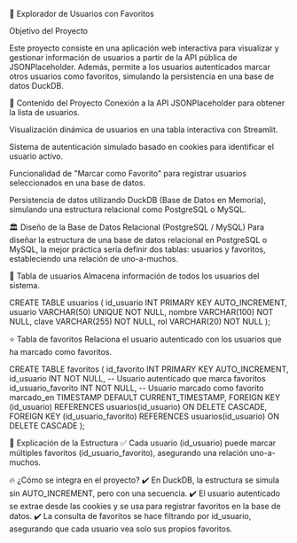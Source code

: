📌 Explorador de Usuarios con Favoritos

Objetivo del Proyecto

Este proyecto consiste en una aplicación web interactiva para visualizar y gestionar información de usuarios a partir de la API pública de JSONPlaceholder. Además, permite a los usuarios autenticados marcar otros usuarios como favoritos, simulando la persistencia en una base de datos DuckDB.

🚀 Contenido del Proyecto
Conexión a la API JSONPlaceholder para obtener la lista de usuarios.

Visualización dinámica de usuarios en una tabla interactiva con Streamlit.

Sistema de autenticación simulado basado en cookies para identificar el usuario activo.

Funcionalidad de "Marcar como Favorito" para registrar usuarios seleccionados en una base de datos.

Persistencia de datos utilizando DuckDB (Base de Datos en Memoria), simulando una estructura relacional como PostgreSQL o MySQL.

🏛️ Diseño de la Base de Datos Relacional (PostgreSQL / MySQL)
Para diseñar la estructura de una base de datos relacional en PostgreSQL o MySQL, la mejor práctica sería definir dos tablas: usuarios y favoritos, estableciendo una relación de uno-a-muchos.

📂 Tabla de usuarios
Almacena información de todos los usuarios del sistema.

CREATE TABLE usuarios (
    id_usuario INT PRIMARY KEY AUTO_INCREMENT,
    usuario VARCHAR(50) UNIQUE NOT NULL,
    nombre VARCHAR(100) NOT NULL,
    clave VARCHAR(255) NOT NULL,
    rol VARCHAR(20) NOT NULL
);

⭐ Tabla de favoritos
Relaciona el usuario autenticado con los usuarios que ha marcado como favoritos.

CREATE TABLE favoritos (
    id_favorito INT PRIMARY KEY AUTO_INCREMENT,
    id_usuario INT NOT NULL,  -- Usuario autenticado que marca favoritos
    id_usuario_favorito INT NOT NULL,  -- Usuario marcado como favorito
    marcado_en TIMESTAMP DEFAULT CURRENT_TIMESTAMP,
    FOREIGN KEY (id_usuario) REFERENCES usuarios(id_usuario) ON DELETE CASCADE,
    FOREIGN KEY (id_usuario_favorito) REFERENCES usuarios(id_usuario) ON DELETE CASCADE
);

🔹 Explicación de la Estructura
✅ Cada usuario (id_usuario) puede marcar múltiples favoritos (id_usuario_favorito), asegurando una relación uno-a-muchos. 

🔥 ¿Cómo se integra en el proyecto?
✔️ En DuckDB, la estructura se simula sin AUTO_INCREMENT, pero con una secuencia. 
✔️ El usuario autenticado se extrae desde las cookies y se usa para registrar favoritos en la base de datos. 
✔️ La consulta de favoritos se hace filtrando por id_usuario, asegurando que cada usuario vea solo sus propios favoritos.
